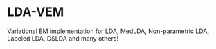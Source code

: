 LDA-VEM
=======

Variational EM implementation for LDA, MedLDA, Non-parametric LDA, Labeled LDA, DSLDA and many others! 